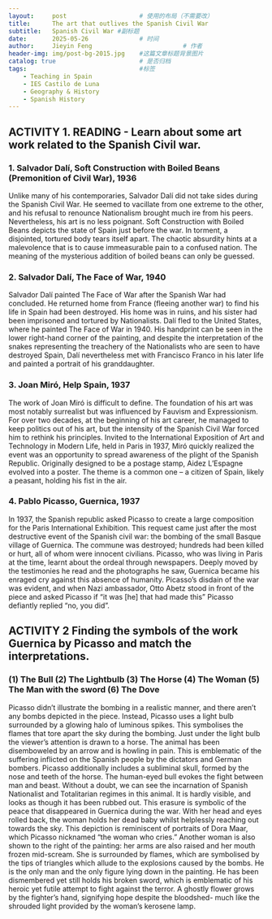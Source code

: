 ```yaml
---
layout:     post   				    # 使用的布局（不需要改）
title:      The art that outlives the Spanish Civil War 				# 标题 
subtitle:   Spanish Civil War #副标题
date:       2025-05-26 				# 时间
author:     Jieyin Feng 						# 作者
header-img: img/post-bg-2015.jpg 	#这篇文章标题背景图片
catalog: true 						# 是否归档
tags:								#标签
    - Teaching in Spain 
    - IES Castilo de Luna
    - Geography & History
    - Spanish History
---
```


## ACTIVITY 1.  READING - Learn about some art work related to the Spanish Civil war.
### 1. Salvador Dalí, Soft Construction with Boiled Beans (Premonition of Civil War), 1936
Unlike many of his contemporaries, Salvador Dalí did not take sides during the Spanish Civil War. He seemed to vacillate from one extreme to the other, and his refusal to renounce Nationalism brought much ire from his peers. Nevertheless, his art is no less poignant. Soft Construction with Boiled Beans depicts the state of Spain just before the war. In torment, a disjointed, tortured body tears itself apart. The chaotic absurdity hints at a malevolence that is to cause immeasurable pain to a confused nation. The meaning of the mysterious addition of boiled beans can only be guessed.

###  2. Salvador Dalí, The Face of War, 1940
Salvador Dalí painted The Face of War after the Spanish War had concluded. He returned home from France (fleeing another war) to find his life in Spain had been destroyed. His home was in ruins, and his sister had been imprisoned and tortured by Nationalists. Dalí fled to the United States, where he painted The Face of War in 1940. His handprint can be seen in the lower right-hand corner of the painting, and despite the interpretation of the snakes representing the treachery of the Nationalists who are seen to have destroyed Spain, Dalí nevertheless met with Francisco Franco in his later life and painted a portrait of his granddaughter.

### 3. Joan Miró, Help Spain, 1937
The work of Joan Miró is difficult to define. The foundation of his art was most notably surrealist but was influenced by Fauvism and Expressionism. For over two decades, at the beginning of his art career, he managed to keep politics out of his art, but the intensity of the Spanish Civil War forced him to rethink his principles. Invited to the International Exposition of Art and Technology in Modern Life, held in Paris in 1937, Miró quickly realized the event was an opportunity to spread awareness of the plight of the Spanish Republic. Originally designed to be a postage stamp, Aidez L’Espagne evolved into a poster. The theme is a common one – a citizen of Spain, likely a peasant, holding his fist in the air. 

### 4. Pablo Picasso, Guernica, 1937
In 1937, the Spanish republic asked Picasso to create a large composition for the Paris International Exhibition. This request came just after the most destructive event of the Spanish civil war: the bombing of the small Basque village of Guernica. The commune was destroyed; hundreds had been killed or hurt, all of whom were innocent civilians. Picasso, who was living in Paris at the time, learnt about the ordeal through newspapers. Deeply moved by the testimonies he read and the photographs he saw, Guernica became his enraged cry against this absence of humanity. Picasso’s disdain of the war was evident, and when Nazi ambassador, Otto Abetz stood in front of the piece and asked Picasso if “it was [he] that had made this” Picasso defiantly replied “no, you did”.

## ACTIVITY 2 Finding the symbols of the work Guernica by Picasso and match the interpretations.
### (1) The Bull   (2) The Lightbulb   (3) The Horse   (4) The Woman   (5) The Man with the sword    (6) The Dove

Picasso didn’t illustrate the bombing in a realistic manner, and there aren’t any bombs depicted in the piece. Instead, Picasso uses a light bulb surrounded by a glowing halo of luminous spikes. This symbolises the flames that tore apart the sky during the bombing.
Just under the light bulb the viewer’s attention is drawn to a horse. The animal has been disemboweled by an arrow and is howling in pain. This is emblematic of the suffering inflicted on the Spanish people by the dictators and German bombers. Picasso additionally includes a subliminal skull, formed by the nose and teeth of the horse.
The human-eyed bull evokes the fight between man and beast. Without a doubt, we can see the incarnation of Spanish Nationalist and Totalitarian regimes in this animal.
It is hardly visible, and looks as though it has been rubbed out. This erasure is symbolic of the peace that disappeared in Guernica during the war.
With her head and eyes rolled back, the woman holds her dead baby whilst helplessly reaching out towards the sky.  This depiction is reminiscent of portraits of Dora Maar, which Picasso nicknamed “the woman who cries.” Another woman is also shown to the right of the painting: her arms are also raised and her mouth frozen mid-scream. She is surrounded by flames, which are symbolised by the tips of triangles which allude to the explosions caused by the bombs.
He is the only man and the only figure lying down in the painting. He has been dismembered yet still holds his broken sword, which is emblematic of his heroic yet futile attempt to fight against the terror. A ghostly flower grows by the fighter’s hand, signifying hope despite the bloodshed- much like the shrouded light provided by the woman’s kerosene lamp.


